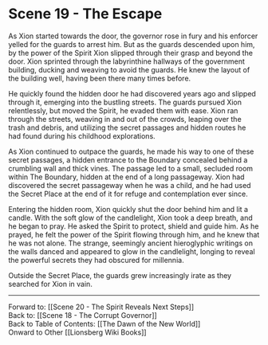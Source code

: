 # Scene 19 - The Escape

As Xion started towards the door, the governor rose in fury and his enforcer yelled for the guards to arrest him. But as the guards descended upon him, by the power of the Spirit Xion slipped through their grasp and beyond the door. Xion sprinted through the labyrinthine hallways of the government building, ducking and weaving to avoid the guards. He knew the layout of the building well, having been there many times before. 

He quickly found the hidden door he had discovered years ago and slipped through it, emerging into the bustling streets. The guards pursued Xion relentlessly, but moved the Spirit, he evaded them with ease. Xion ran through the streets, weaving in and out of the crowds, leaping over the trash and debris, and utilizing the secret passages and hidden routes he had found during his childhood explorations.  

As Xion continued to outpace the guards, he made his way to one of these secret passages, a hidden entrance to the Boundary concealed behind a crumbling wall and thick vines. The passage led to a small, secluded room within The Boundary, hidden at the end of a long passageway. Xion had discovered the secret passageway when he was a child, and he had used the Secret Place at the end of it for refuge and contemplation ever since.

Entering the hidden room, Xion quickly shut the door behind him and lit a candle. With the soft glow of the candlelight, Xion took a deep breath, and he began to pray. He asked the Spirit to protect, shield and guide him. As he prayed, he felt the power of the Spirit flowing through him, and he knew that he was not alone. The strange, seemingly ancient hieroglyphic writings on the walls danced and appeared to glow in the candlelight, longing to reveal the powerful secrets they had obscured for millennia.    

Outside the Secret Place, the guards grew increasingly irate as they searched for Xion in vain. 

___
Forward to: [[Scene 20 - The Spirit Reveals Next Steps]]  
Back to: [[Scene 18 - The Corrupt Governor]]  
Back to Table of Contents: [[The Dawn of the New World]]  
Onward to Other [[Lionsberg Wiki Books]]  